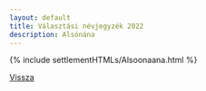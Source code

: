 ```yaml
---
layout: default
title: Választási névjegyzék 2022
description: Alsónána
---
```


{% include settlementHTMLs/Alsoonaana.html %}

[Vissza](./)